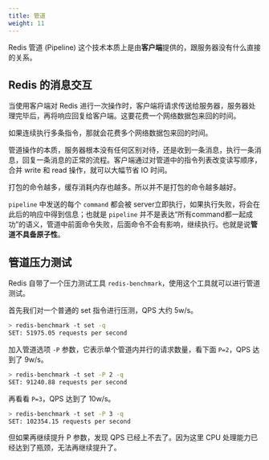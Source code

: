 ```yaml
---
title: 管道
weight: 11
---
```


Redis 管道 (Pipeline) 这个技术本质上是由**客户端**提供的，跟服务器没有什么直接的关系。

## Redis 的消息交互

当使用客户端对 Redis 进行一次操作时，客户端将请求传送给服务器，服务器处理完毕后，再将响应回复给客户端。这要花费一个网络数据包来回的时间。

如果连续执行多条指令，那就会花费多个网络数据包来回的时间。

管道操作的本质，服务器根本没有任何区别对待，还是收到一条消息，执行一条消息，回复一条消息的正常的流程。客户端通过对管道中的指令列表改变读写顺序，合并 write 和 read 操作，就可以大幅节省 IO 时间。

打包的命令越多，缓存消耗内存也越多。所以并不是打包的命令越多越好。

`pipeline` 中发送的每个 `command` 都会被 server立即执行，如果执行失败，将会在此后的响应中得到信息；也就是 `pipeline` 并不是表达“所有command都一起成功”的语义，管道中前面命令失败，后面命令不会有影响，继续执行。也就是说**管道不具备原子性**。

## 管道压力测试

Redis 自带了一个压力测试工具 `redis-benchmark`，使用这个工具就可以进行管道测试。

首先我们对一个普通的 set 指令进行压测，QPS 大约 5w/s。

```sh
> redis-benchmark -t set -q
SET: 51975.05 requests per second
```

加入管道选项 `-P` 参数，它表示单个管道内并行的请求数量，看下面 `P=2`，QPS 达到了 9w/s。

```sh
> redis-benchmark -t set -P 2 -q
SET: 91240.88 requests per second
```

再看看 `P=3`，QPS 达到了 10w/s。

```sh
> redis-benchmark -t set -P 3 -q
SET: 102354.15 requests per second
```

但如果再继续提升 P 参数，发现 QPS 已经上不去了。因为这里 CPU 处理能力已经达到了瓶颈，无法再继续提升了。
